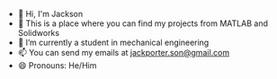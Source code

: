 - 👋 Hi, I'm Jackson
- 👀 This is a place where you can find my projects from MATLAB and Solidworks
- 🌱 I’m currently a student in mechanical engineering
- 📫 You can send my emails at jackporter.son@gmail.com
- 😄 Pronouns: He/Him 
